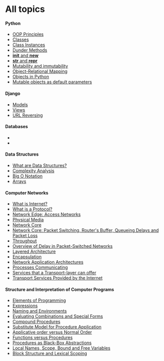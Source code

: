 <h1>All topics</h1> 

<h4>Python</h4>

* [OOP Principles](https://github.com/blunt008/notes/blob/master/topics/oop.md)
* [Classes](https://github.com/blunt008/notes/blob/master/topics/classes.md)
* [Class Instances](https://github.com/blunt008/notes/blob/master/topics/class_instances.md)
* [Dunder Methods](https://github.com/blunt008/notes/blob/master/topics/magic_methods.md)
* [__init__ and __new__](https://github.com/blunt008/notes/blob/master/topics/init%20_vs_new.md)
* [__str__ and __repr__](https://github.com/blunt008/notes/blob/master/topics/str_vs_repr.md)
* [Mutability and immutability](https://github.com/blunt008/notes/blob/master/topics/immutability.md)
* [Object-Relational Mapping](https://github.com/blunt008/notes/blob/master/topics/orm_concept.md)
* [Objects in Python](https://github.com/blunt008/notes/blob/master/topics/objects_in_python.md)
* [Mutable objects as default parameters](https://github.com/blunt008/notes/blob/master/topics/mutable_as_default.md)

<h4>Django</h4>

* [Models](https://github.com/blunt008/notes/blob/master/topics/models.md)
* [Views](https://github.com/blunt008/notes/blob/master/topics/views.md)
* [URL Reversing]()

<h4>Databases</h4>

* []()
* []()

<h4>Data Structures</h4>

* [What are Data Structures?](https://github.com/blunt008/notes/blob/master/topics/what_are_data_structures.md)
* [Complexity Analysis](https://github.com/blunt008/notes/blob/master/topics/complexity_analysis.md)
* [Big O Notation]()
* [Arrays]()

<h4>Computer Networks</h4>

* [What is Internet?](https://github.com/blunt008/notes/blob/master/topics/what_is_internet.md)
* [What is a Protocol?](https://github.com/blunt008/notes/blob/master/topics/what_is_protocol.md)
* [Network Edge: Access Networks](https://github.com/blunt008/notes/blob/master/topics/access_networks.md)
* [Physical Media](https://github.com/blunt008/notes/blob/master/topics/physical_media.md)
* [Network Core](https://github.com/blunt008/notes/blob/master/topics/network_core.md)
* [Network Core: Packet Switching, Router's Buffer, Queueing Delays and Packet Loss](https://github.com/blunt008/notes/blob/master/topics/packet_switching.md)
* [Throughput](https://github.com/blunt008/notes/blob/master/topics/throughput.md)
* [Overview of Delay in Packet-Switched Networks](https://github.com/blunt008/notes/blob/master/topics/overview_of_delay_packet_loss.md)
* [Layered Architecture](https://github.com/blunt008/notes/blob/master/topics/layered_architecture.md)
* [Encapsulation](https://github.com/blunt008/notes/blob/master/topics/encapsulation.md)
* [Network Application Architectures]()
* [Processes Communicating]()
* [Services that a Transport-layer can offer]()
* [Transport Services Provided by the Internet]()

<h4>Structure and Interpretation of Computer Programs</h4>

* [Elements of Programming](https://github.com/blunt008/notes/blob/master/topics/elements_of_programming.md)
* [Expressions](https://github.com/blunt008/notes/blob/master/topics/expressions.md)
* [Naming and Environments](https://github.com/blunt008/notes/blob/master/topics/naming_and_environment.md)
* [Evaluating Combinations and Special Forms](https://github.com/blunt008/notes/blob/master/topics/evaluating_combinations.md)
* [Compound Procedures](https://github.com/blunt008/notes/blob/master/topics/compound_procedures.md)
* [Substitute Model for Procedure Application](https://github.com/blunt008/notes/blob/master/topics/substitute_model_for_procedure_application.md)
* [Applicative order versus Normal Order](https://github.com/blunt008/notes/blob/master/topics/applicative_order_vs_normal.md)
* [Functions versus Procedures](https://github.com/blunt008/notes/blob/master/topics/functions_versus_procedures.md)
* [Procedures as Black-Box Abstractions](https://github.com/blunt008/notes/blob/master/topics/procedures_black_box_abstractions.md)
* [Local Names, Scope, Bound and Free Variables](https://github.com/blunt008/notes/blob/master/topics/local_names.md)
* [Block Structure and Lexical Scoping](https://github.com/blunt008/notes/blob/master/topics/block_structure_lexical.md)

